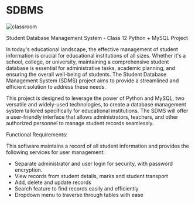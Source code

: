 # SDBMS

![classroom](https://github.com/evanimenon/SDBMS/assets/77008458/e865a1af-54cf-41ed-865f-83dd29944027)

Student Database Management System - Class 12 Python + MySQL Project

In today's educational landscape, the effective management of student information is crucial for educational institutions of all sizes. Whether it's a school, college, or university, maintaining a comprehensive student database is essential for administrative tasks, academic planning, and ensuring the overall well-being of students. The Student Database Management System (SDMS) project aims to provide a streamlined and efficient solution to address these needs.

This project is designed to leverage the power of Python and MySQL, two versatile and widely-used technologies, to create a database management system tailored specifically for educational institutions. The SDMS will offer a user-friendly interface that allows administrators, teachers, and other authorized personnel to manage student records seamlessly.

Functional Requirements:

This software maintains a record of all student information and provides the following services for user management:
  - Separate administrator and user login for security, with password encryption.
  - View records from student details, marks and student transport
  - Add, delete and update records
  - Search feature to find records easily and efficiently
  - Dropdown menu to traverse through tables with ease
